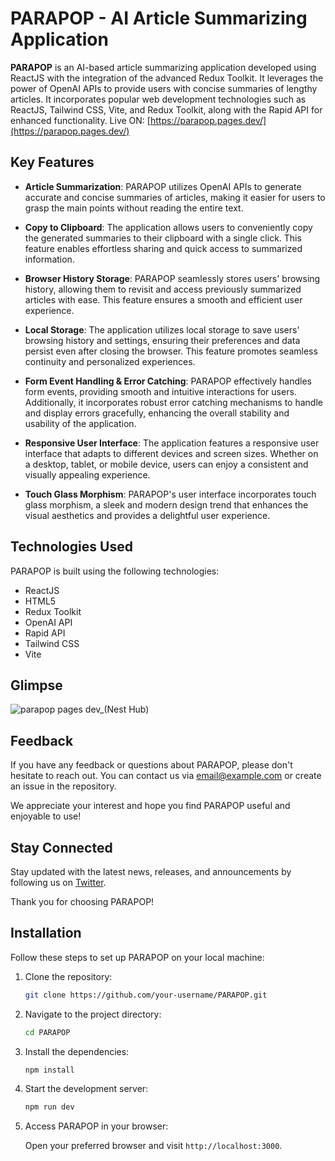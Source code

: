 # PARAPOP - AI Article Summarizing Application

**PARAPOP** is an AI-based article summarizing application developed using ReactJS with the integration of the advanced Redux Toolkit. It leverages the power of OpenAI APIs to provide users with concise summaries of lengthy articles. It incorporates popular web development technologies such as ReactJS, Tailwind CSS, Vite, and Redux Toolkit, along with the Rapid API for enhanced functionality.
Live ON: [https://parapop.pages.dev/](https://parapop.pages.dev/)

## Key Features

- **Article Summarization**: PARAPOP utilizes OpenAI APIs to generate accurate and concise summaries of articles, making it easier for users to grasp the main points without reading the entire text.

- **Copy to Clipboard**: The application allows users to conveniently copy the generated summaries to their clipboard with a single click. This feature enables effortless sharing and quick access to summarized information.

- **Browser History Storage**: PARAPOP seamlessly stores users' browsing history, allowing them to revisit and access previously summarized articles with ease. This feature ensures a smooth and efficient user experience.

- **Local Storage**: The application utilizes local storage to save users' browsing history and settings, ensuring their preferences and data persist even after closing the browser. This feature promotes seamless continuity and personalized experiences.

- **Form Event Handling & Error Catching**: PARAPOP effectively handles form events, providing smooth and intuitive interactions for users. Additionally, it incorporates robust error catching mechanisms to handle and display errors gracefully, enhancing the overall stability and usability of the application.

- **Responsive User Interface**: The application features a responsive user interface that adapts to different devices and screen sizes. Whether on a desktop, tablet, or mobile device, users can enjoy a consistent and visually appealing experience.

- **Touch Glass Morphism**: PARAPOP's user interface incorporates touch glass morphism, a sleek and modern design trend that enhances the visual aesthetics and provides a delightful user experience.

## Technologies Used

PARAPOP is built using the following technologies:


- ReactJS
- HTML5
- Redux Toolkit
- OpenAI API
- Rapid API
- Tailwind CSS
- Vite

## Glimpse 
![parapop pages dev_(Nest Hub)](https://github.com/ghsharma/PARA-POP/assets/95496933/a5af9b20-d900-43f1-9b6c-3aa11404f0ce)


## Feedback

If you have any feedback or questions about PARAPOP, please don't hesitate to reach out. You can contact us via [email@example.com](mailto:email@example.com) or create an issue in the repository.

We appreciate your interest and hope you find PARAPOP useful and enjoyable to use!

## Stay Connected

Stay updated with the latest news, releases, and announcements by following us on [Twitter](https://twitter.com/PARAPOPApp).

Thank you for choosing PARAPOP!

## Installation

Follow these steps to set up PARAPOP on your local machine:

1. Clone the repository:

   ```bash
   git clone https://github.com/your-username/PARAPOP.git
   ```

2. Navigate to the project directory:

   ```bash
   cd PARAPOP
   ```

3. Install the dependencies:

   ```bash
   npm install
   ```

4. Start the development server:

   ```bash
   npm run dev
   ```

5. Access PARAPOP in your browser:

   Open your preferred browser and visit `http://localhost:3000`.
